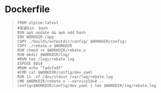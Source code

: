 # Dockerfile

> ```
> FROM alpine:latest
> #安装bin  bash
> RUN apk update && apk add bash
> ENV WORKDIR /app
> COPY ./builds/outputdir/config/ $WORKDIR/config/
> COPY ./rebate.o $WORKDIR
> RUN chmod +x $WORKDIR/rebate.o
> RUN mkdir $WORKDIR/log/
> #RUN tee /logs/rebate.log
> EXPOSE 8014
> #RUN echo "fadsfadf"
> #CMD cat $WORKDIR/config/dev.yaml
> RUN ln -sf /dev/stdout /var/log/rebate.log
> CMD $WORKDIR/rebate.o --serviceId=0 --config=$WORKDIR/config/dev.yaml | tee $WORKDIR/log/rebate.log
> ```



